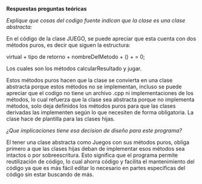 
**Respuestas preguntas teóricas**

*Explique que cosas del codigo fuente indican que la clase es una clase abstracta:*

En el código de la clase JUEGO, se puede apreciar que esta cuenta con dos métodos puros, es decir que siguen 
la estructura: 

virtual + tipo de retorno + nombreDelMetodo + () + = 0;

Los cuales son los métodos calcularResultado y jugar.

Estos métodos puros hacen que la clase se convierta en una clase abstracta porque estos métodos no se implementan,
incluso se puede apreciar que el codigo no tiene un archivo .cpp ni implementaciones de los métodos, lo cual refuerza que
la clase sea abstracta porque no implementa métodos, solo deja definidos los métodos puros para que las clases derivadas
las implementen según lo que necesiten de forma obligatoria. La clase hace de plantilla para las clases hijas.


*¿Que implicaciones tiene esa decision de diseño para este programa?*

El tener una clase abstracta como Juegos con sus métodos puros, obliga primero a que las clases hijas deban de implementar
esos métodos sea intactos o por sobreescritura. Esto significa que el programa permite reutilización de código, lo cual ahorra código y
facilita el mantenimiento del código ya que es más fácil editar lo necesario en partes específicas del código sin estar buscando de más.

